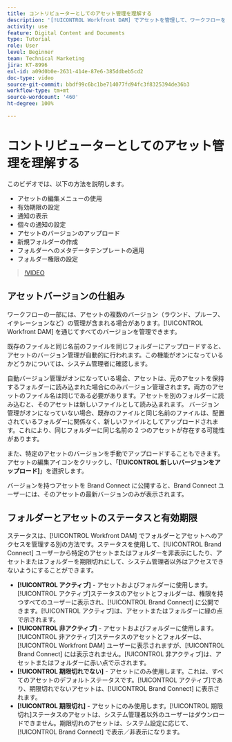 ```yaml
---
title: コントリビューターとしてのアセット管理を理解する
description: '[!UICONTROL Workfront DAM] でアセットを管理して、ワークフローを改善する方法を説明します。'
activity: use
feature: Digital Content and Documents
type: Tutorial
role: User
level: Beginner
team: Technical Marketing
jira: KT-8996
exl-id: a09d0b0e-2631-414e-87e6-385ddbeb5cd2
doc-type: video
source-git-commit: bbdf99c6bc1be714077fd94fc3f8325394de36b3
workflow-type: tm+mt
source-wordcount: '460'
ht-degree: 100%

---
```


# コントリビューターとしてのアセット管理を理解する

このビデオでは、以下の方法を説明します。

* アセットの編集メニューの使用
* 有効期限の設定
* 通知の表示
* 個々の通知の設定
* アセットのバージョンのアップロード
* 新規フォルダーの作成
* フォルダーへのメタデータテンプレートの適用
* フォルダー権限の設定

>[!VIDEO](https://video.tv.adobe.com/v/3414421/?quality=12&learn=on&enablevpops=1&captions=jpn)

## アセットバージョンの仕組み

ワークフローの一部には、アセットの複数のバージョン（ラウンド、プルーフ、イテレーションなど）の管理が含まれる場合があります。[!UICONTROL Workfront DAM] を通じてすべてのバージョンを管理できます。

既存のファイルと同じ名前のファイルを同じフォルダーにアップロードすると、アセットのバージョン管理が自動的に行われます。この機能がオンになっているかどうかについては、システム管理者に確認します。

自動バージョン管理がオンになっている場合、アセットは、元のアセットを保持するフォルダーに読み込まれた場合にのみバージョン管理されます。両方のアセットのファイル名は同じである必要があります。アセットを別のフォルダーに読み込むと、そのアセットは新しいファイルとして読み込まれます。
バージョン管理がオンになっていない場合、既存のファイルと同じ名前のファイルは、配置されているフォルダーに関係なく、新しいファイルとしてアップロードされます。これにより、同じフォルダーに同じ名前の 2 つのアセットが存在する可能性があります。

また、特定のアセットのバージョンを手動でアップロードすることもできます。アセットの編集アイコンをクリックし、「**[!UICONTROL 新しいバージョンをアップロード]**」を選択します。

バージョンを持つアセットを Brand Connect に公開すると、Brand Connect ユーザーには、そのアセットの最新バージョンのみが表示されます。

## フォルダーとアセットのステータスと有効期限

ステータスは、[!UICONTROL Workfront DAM] でフォルダーとアセットへのアクセスを管理する別の方法です。ステータスを使用して、[!UICONTROL Brand Connect] ユーザーから特定のアセットまたはフォルダーを非表示にしたり、アセットまたはフォルダーを期限切れにして、システム管理者以外はアクセスできないようにすることができます。

* **[!UICONTROL アクティブ]** - アセットおよびフォルダーに使用します。[!UICONTROL アクティブ]ステータスのアセットとフォルダーは、権限を持つすべてのユーザーに表示され、[!UICONTROL Brand Connect] に公開できます。[!UICONTROL アクティブ]は、アセットまたはフォルダーに緑の点で示されます。
* **[!UICONTROL 非アクティブ]** - アセットおよびフォルダーに使用します。 [!UICONTROL 非アクティブ]ステータスのアセットとフォルダーは、[!UICONTROL Workfront DAM] ユーザーに表示されますが、[!UICONTROL Brand Connect] には表示されません。[!UICONTROL 非アクティブ]は、アセットまたはフォルダーに赤い点で示されます。
* **[!UICONTROL 期限切れでない]** - アセットにのみ使用します。これは、すべてのアセットのデフォルトステータスです。[!UICONTROL アクティブ]であり、期限切れでないアセットは、[!UICONTROL Brand Connect] に表示されます。
* **[!UICONTROL 期限切れ]** - アセットにのみ使用します。[!UICONTROL 期限切れ]ステータスのアセットは、システム管理者以外のユーザーはダウンロードできません。期限切れのアセットは、システム設定に応じて、[!UICONTROL Brand Connect] で表示／非表示になります。
